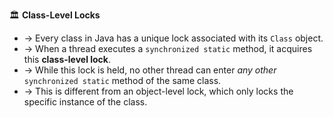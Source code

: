 🏛️ **Class-Level Locks**

- → Every class in Java has a unique lock associated with its `Class` object.
- → When a thread executes a `synchronized static` method, it acquires this **class-level lock**.
- → While this lock is held, no other thread can enter *any other* `synchronized static` method of the same class.
- → This is different from an object-level lock, which only locks the specific instance of the class.
